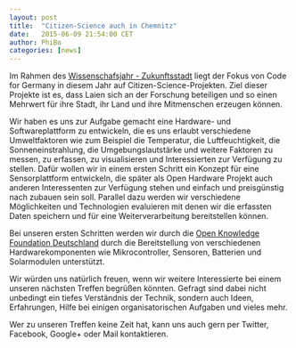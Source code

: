 ```yaml
---
layout: post
title:  "Citizen-Science auch in Chemnitz"
date:   2015-06-09 21:54:00 CET
author:	PhiBo
categories: [news]
---
```


Im Rahmen des [Wissenschafsjahr - Zukunftsstadt](http://www.wissenschaftsjahr-zukunftsstadt.de/) liegt der Fokus von Code for Germany in diesem Jahr auf Citizen-Science-Projekten. Ziel dieser Projekte ist es, dass Laien sich an der Forschung beteiligen und so einen Mehrwert für ihre Stadt, ihr Land und ihre Mitmenschen erzeugen können.

Wir haben es uns zur Aufgabe gemacht eine Hardware- und Softwareplattform zu entwickeln, die es uns erlaubt verschiedene Umweltfaktoren wie zum Beispiel die Temperatur, die Luftfeuchtigkeit, die Sonneneinstrahlung, die Umgebungslautstärke und weitere Faktoren zu messen, zu erfassen, zu visualisieren und Interessierten zur Verfügung zu stellen. Dafür wollen wir in einem ersten Schritt ein Konzept für eine Sensorplattform entwickeln, die später als Open Hardware Projekt auch anderen Interessenten zur Verfügung stehen und einfach und preisgünstig nach zubauen sein soll. Parallel dazu werden wir verschiedene Möglichkeiten und Technologien evaluieren mit denen wir die erfassten Daten speichern und für eine Weiterverarbeitung bereitstellen können.

Bei unseren ersten Schritten werden wir durch die [Open Knowledge Foundation Deutschland](http://okfn.de/) durch die Bereitstellung von verschiedenen Hardwarekomponenten wie Mikrocontroller, Sensoren, Batterien und Solarmodulen unterstützt.

Wir würden uns natürlich freuen, wenn wir weitere Interessierte bei einem unseren nächsten Treffen begrüßen könnten. Gefragt sind dabei nicht unbedingt ein tiefes Verständnis der Technik, sondern auch Ideen, Erfahrungen, Hilfe bei einigen organisatorischen Aufgaben und vieles mehr.

Wer zu unseren Treffen keine Zeit hat, kann uns auch gern per Twitter, Facebook, Google+ oder Mail kontaktieren.

